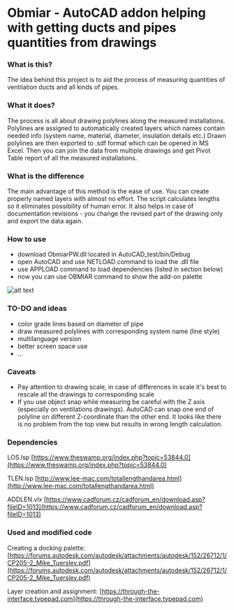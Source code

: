 # Obmiar - AutoCAD addon helping with getting ducts and pipes quantities from drawings

### What is this?
The idea behind this project is to aid the process of measuring quantities of ventilation ducts and all kinds of pipes. 

### What it does?
The process is all about drawing polylines along the measured installations. Polylines are assigned to automatically created layers which names contain needed info (system name, material, diameter, insulation details etc.)
Drawn polylines are then exported to .sdf format which can be opened in MS Excel. Then you can join the data from multiple drawings and get Pivot Table report of all the measured installations.

### What is the difference
The main advantage of this method is the ease of use. You can create properly named layers with almost no effort. The script calculates lengths so it eliminates possibility of human error. It also helps in case of documentation revisions - you change the revised part of the drawing only and export the data again.

### How to use
* download ObmiarPW.dll located in AutoCAD_test/bin/Debug
* open AutoCAD and use NETLOAD command to load the .dll file
* use APPLOAD command to load dependencies (listed in section below)
* now you can use OBMIAR command to show the add-on palette

![alt text](https://pawelwnuk.pl/images/BoQ1.png "Obmiar Add-on Interface")

### TO-DO and ideas
* color grade lines based on diameter of pipe
* draw measured polylines with corresponding system name (line style)
* multilanguage version
* better screen space use
* ...

### Caveats 
* Pay attention to drawing scale, in case of differences in scale it's best to rescale all the drawings to corresponding scale
* If you use object snap while measuring be careful with the Z axis (especially on ventilations drawings). AutoCAD can snap one end of polyline on different Z-coordinate than the other end. It looks like there is no problem from the top view but results in wrong length calculation.

### Dependencies
LOS.lsp [https://www.theswamp.org/index.php?topic=53844.0](https://www.theswamp.org/index.php?topic=53844.0)

TLEN.lsp [http://www.lee-mac.com/totallengthandarea.html](http://www.lee-mac.com/totallengthandarea.html)

ADDLEN.vlx [https://www.cadforum.cz/cadforum_en/download.asp?fileID=1013](https://www.cadforum.cz/cadforum_en/download.asp?fileID=1013)

### Used and modified code
Creating a docking palette: [https://forums.autodesk.com/autodesk/attachments/autodesk/152/26712/1/CP205-2_Mike_Tuersley.pdf](https://forums.autodesk.com/autodesk/attachments/autodesk/152/26712/1/CP205-2_Mike_Tuersley.pdf)

Layer creation and assignment: [https://through-the-interface.typepad.com](https://through-the-interface.typepad.com)